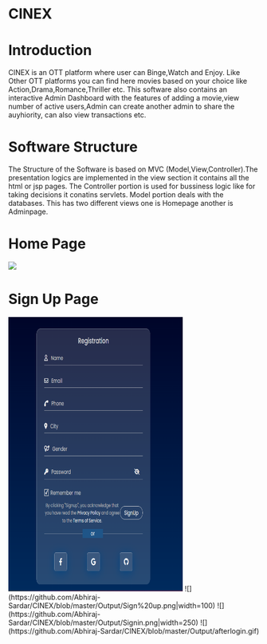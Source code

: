 # CINEX
<h1>Introduction</h1>
CINEX is an OTT platform where user can Binge,Watch and Enjoy. Like Other OTT platforms you can find here movies based on your choice like Action,Drama,Romance,Thriller etc. This software also contains an interactive Admin Dashboard with the features of adding a movie,view number of active users,Admin can create another admin to share the auyhiority, can also view transactions etc.
<h1>Software Structure</h1>
The Structure of the Software is based on MVC (Model,View,Controller).The presentation logics are implemented in the view section it contains all the html or jsp pages. The Controller portion is used for bussiness logic like for taking decisions it conatins servlets. Model portion deals with the databases.
This has two different views one is Homepage another is Adminpage.
<h1>Home Page</h1>

![](https://github.com/Abhiraj-Sardar/CINEX/blob/master/Output/beforelogin.gif)
<h1>Sign Up Page</h1>
<img src="https://github.com/Abhiraj-Sardar/CINEX/blob/master/Output/Sign%20up.png" height=550 width=350>
![](https://github.com/Abhiraj-Sardar/CINEX/blob/master/Output/Sign%20up.png|width=100)
![](https://github.com/Abhiraj-Sardar/CINEX/blob/master/Output/Signin.png|width=250)
![](https://github.com/Abhiraj-Sardar/CINEX/blob/master/Output/afterlogin.gif)



